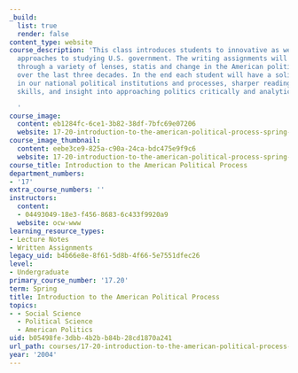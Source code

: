 ```yaml
---
_build:
  list: true
  render: false
content_type: website
course_description: 'This class introduces students to innovative as well as classic
  approaches to studying U.S. government. The writing assignments will help you explore,
  through a variety of lenses, statis and change in the American political system
  over the last three decades. In the end each student will have a solid grounding
  in our national political institutions and processes, sharper reading and writing
  skills, and insight into approaching politics critically and analytically.

  '
course_image:
  content: eb1284fc-6ce1-3b82-38df-7bfc69e07206
  website: 17-20-introduction-to-the-american-political-process-spring-2004
course_image_thumbnail:
  content: eebe3ce9-825a-c90a-24ca-bdc475e9f9c6
  website: 17-20-introduction-to-the-american-political-process-spring-2004
course_title: Introduction to the American Political Process
department_numbers:
- '17'
extra_course_numbers: ''
instructors:
  content:
  - 04493049-18e3-f456-8683-6c433f9920a9
  website: ocw-www
learning_resource_types:
- Lecture Notes
- Written Assignments
legacy_uid: b4b66e8e-8f61-5d8b-4f66-5e7551dfec26
level:
- Undergraduate
primary_course_number: '17.20'
term: Spring
title: Introduction to the American Political Process
topics:
- - Social Science
  - Political Science
  - American Politics
uid: b05498fe-3dbb-4b2b-b84b-28cd1870a241
url_path: courses/17-20-introduction-to-the-american-political-process-spring-2004
year: '2004'
---
```

